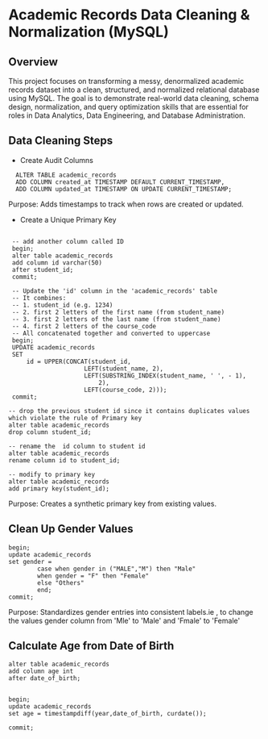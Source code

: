  # Academic Records Data Cleaning & Normalization (MySQL)
 ## Overview
This project focuses on transforming a messy, denormalized academic records dataset into a clean, structured, and normalized relational database using MySQL. The goal is to demonstrate real-world data cleaning, schema design, normalization, and query optimization skills that are essential for roles in Data Analytics, Data Engineering, and Database Administration.

##  Data Cleaning Steps

*  Create Audit Columns
  
```
  ALTER TABLE academic_records
  ADD COLUMN created_at TIMESTAMP DEFAULT CURRENT_TIMESTAMP,
  ADD COLUMN updated_at TIMESTAMP ON UPDATE CURRENT_TIMESTAMP;
```
Purpose: Adds timestamps to track when rows are created or updated.

* Create a Unique Primary Key
```

 -- add another column called ID
 begin;
 alter table academic_records
 add column id varchar(50)
 after student_id;
 commit; 
 
 -- Update the 'id' column in the 'academic_records' table
 -- It combines:
 -- 1. student_id (e.g. 1234)
 -- 2. first 2 letters of the first name (from student_name)
 -- 3. first 2 letters of the last name (from student_name)
 -- 4. first 2 letters of the course_code
 -- All concatenated together and converted to uppercase
 begin;
 UPDATE academic_records 
 SET 
     id = UPPER(CONCAT(student_id,
                     LEFT(student_name, 2),
                     LEFT(SUBSTRING_INDEX(student_name, ' ', - 1),
                         2),
                     LEFT(course_code, 2)));
 commit;
```
```
-- drop the previous student id since it contains duplicates values which violate the rule of Primary key
alter table academic_records
drop column student_id;

-- rename the  id column to student id
alter table academic_records
rename column id to student_id;

-- modify to primary key
alter table academic_records
add primary key(student_id);
```
Purpose: Creates a synthetic primary key from existing values.

 ## Clean Up Gender Values
``` 
begin;
update academic_records
set gender = 
		case when gender in ("MALE","M") then "Male"
        when gender = "F" then "Female"
        else "Others"
        end;
commit;
```
Purpose: Standardizes gender entries into consistent labels.ie , to change the values gender column from 'Mle' to 'Male' and 'Fmale' to 'Female'

## Calculate Age from Date of Birth
```
alter table academic_records
add column age int
after date_of_birth;


begin;
update academic_records
set age = timestampdiff(year,date_of_birth, curdate());

commit;
```
